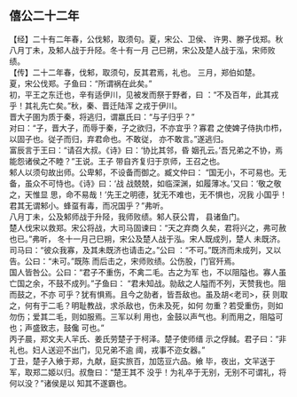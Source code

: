 ## 僖公二十二年

【经】二十有二年春，公伐邾，取须句。夏，宋公、卫侯、
许男、滕子伐郑。秋八月丁未，及邾人战于升陉。冬十有一月
己巳朔，宋公及楚人战于泓，宋师败绩。  
【传】二十二年春，伐邾，取须句，反其君焉，礼也。
三月，郑伯如楚。  
夏，宋公伐郑。子鱼曰：“所谓祸在此矣。”  
初，平王之东迁也，辛有适伊川，见被发而祭于野者，曰
：“不及百年，此其戎乎！其礼先亡矣。”秋，秦、晋迁陆浑
之戎于伊川。  
晋大子圉为质于秦，将逃归，谓嬴氏曰：“与子归乎？”  
对曰：“子，晋大子，而辱于秦，子之欲归，不亦宜乎？寡君
之使婢子侍执巾栉，以固子也。従子而归，弃君命也。不敢従，
亦不敢言。”遂逃归。  
富辰言于王曰：“请召大叔。《诗》曰：‘协比其邻，昏
姻孔云。’吾兄弟之不协，焉能怨诸侯之不睦？”王说。王子
带自齐复归于京师，王召之也。  
邾人以须句故出师。公卑邾，不设备而御之。臧文仲曰：
“国无小，不可易也。无备，虽众不可恃也。《诗》曰：‘战
战兢兢，如临深渊，如履薄冰。’又曰：‘敬之敬之，天惟显
思，命不易哉！’先王之明德，犹无不难也，无不惧也，况我
小国乎！君其无谓邾小。蜂虿有毒，而况国乎？”弗听。  
八月丁未，公及邾师战于升陉，我师败绩。邾人获公胄，
县诸鱼门。  
楚人伐宋以救郑。宋公将战，大司马固谏曰：“天之弃商
久矣，君将兴之，弗可赦也已。”弗听，
冬十一月己巳朔，宋公及楚人战于泓。宋人既成列，楚人
未既济。司马曰：“彼众我寡，及其未既济也请击之。”公曰
：“不可。”既济而未成列，又以告。公曰：“未可。”既陈
而后击之，宋师败绩。公伤股，门官歼焉。  
国人皆咎公。公曰：“君子不重伤，不禽二毛。古之为军
也，不以阻隘也。寡人虽亡国之余，不鼓不成列。”子鱼曰：
“君未知战。勍敌之人隘而不列，天赞我也。阻而鼓之，不亦
可乎？犹有惧焉。且今之勍者，皆吾敌也。虽及胡<老司>，获
则取之，何有于二毛？明耻教战，求杀敌也，伤未及死，如何
勿重？若受重伤，则如勿伤；爱其二毛，则如服焉。三军以利
用也，金鼓以声气也。利而用之，阻隘可也；声盛致志，鼓儳
可也。”  
丙子晨，郑文夫人羋氏、姜氏劳楚子于柯泽。楚子使师缙
示之俘馘。君子曰：“非礼也。妇人送迎不出门，见兄弟不逾
阈，戎事不迩女器。”  
丁丑，楚子入飨于郑，九献，庭实旅百，加笾豆六品。飨
毕，夜出，文羋送于军，取郑二姬以归。叔詹曰：“楚王其不
没乎！为礼卒于无别，无别不可谓礼，将何以没？”诸侯是以
知其不遂霸也。  

